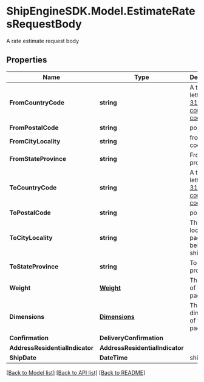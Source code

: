 # ShipEngineSDK.Model.EstimateRatesRequestBody
A rate estimate request body

## Properties

Name | Type | Description | Notes
------------ | ------------- | ------------- | -------------
**FromCountryCode** | **string** | A two-letter [ISO 3166-1 country code](https://en.wikipedia.org/wiki/ISO_3166-1)  | 
**FromPostalCode** | **string** | postal code | 
**FromCityLocality** | **string** | from postal code | 
**FromStateProvince** | **string** | From state province | 
**ToCountryCode** | **string** | A two-letter [ISO 3166-1 country code](https://en.wikipedia.org/wiki/ISO_3166-1)  | 
**ToPostalCode** | **string** | postal code | 
**ToCityLocality** | **string** | The city locality the package is being shipped to | 
**ToStateProvince** | **string** | To state province | 
**Weight** | [**Weight**](Weight.md) | The weight of the package | 
**Dimensions** | [**Dimensions**](Dimensions.md) | The dimensions of the package | [optional] 
**Confirmation** | **DeliveryConfirmation** |  | [optional] 
**AddressResidentialIndicator** | **AddressResidentialIndicator** |  | [optional] 
**ShipDate** | **DateTime** | ship date | 

[[Back to Model list]](../README.md#documentation-for-models) [[Back to API list]](../README.md#documentation-for-api-endpoints) [[Back to README]](../README.md)

